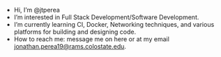 - Hi, I’m @jtperea
- I’m interested in Full Stack Development/Software Development.
- I’m currently learning CI, Docker, Networking techniques, and various platforms for building and designing code.
- How to reach me: message me on here or at my email jonathan.perea19@rams.colostate.edu.

<!---
jtperea/jtperea is a ✨ special ✨ repository because its `README.md` (this file) appears on your GitHub profile.
You can click the Preview link to take a look at your changes.
--->
